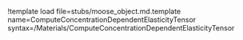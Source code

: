 !template load file=stubs/moose_object.md.template name=ComputeConcentrationDependentElasticityTensor syntax=/Materials/ComputeConcentrationDependentElasticityTensor